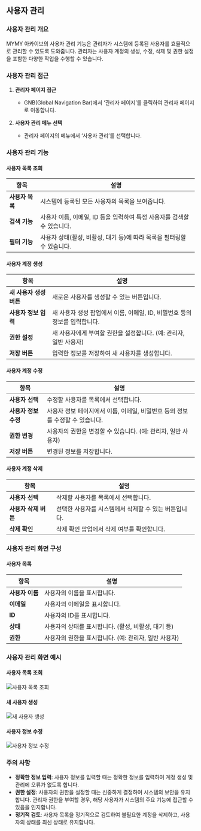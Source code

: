 ## 사용자 관리

### 사용자 관리 개요

MYMY 아카이브의 사용자 관리 기능은 관리자가 시스템에 등록된 사용자를 효율적으로 관리할 수 있도록 도와줍니다. 관리자는 사용자 계정의 생성, 수정, 삭제 및 권한 설정을 포함한 다양한 작업을 수행할 수 있습니다.

### 사용자 관리 접근

1. **관리자 페이지 접근**
   - GNB(Global Navigation Bar)에서 ‘관리자 페이지’를 클릭하여 관리자 페이지로 이동합니다.

2. **사용자 관리 메뉴 선택**
   - 관리자 페이지의 메뉴에서 ‘사용자 관리’를 선택합니다.

### 사용자 관리 기능

#### 사용자 목록 조회

| 항목                | 설명                                                                       |
|-------------------|--------------------------------------------------------------------------|
| **사용자 목록**       | 시스템에 등록된 모든 사용자의 목록을 보여줍니다.                                           |
| **검색 기능**        | 사용자 이름, 이메일, ID 등을 입력하여 특정 사용자를 검색할 수 있습니다.                             |
| **필터 기능**        | 사용자 상태(활성, 비활성, 대기 등)에 따라 목록을 필터링할 수 있습니다.                               |

#### 사용자 계정 생성

| 항목                | 설명                                                                       |
|-------------------|--------------------------------------------------------------------------|
| **새 사용자 생성 버튼**  | 새로운 사용자를 생성할 수 있는 버튼입니다.                                                  |
| **사용자 정보 입력**     | 새 사용자 생성 팝업에서 이름, 이메일, ID, 비밀번호 등의 정보를 입력합니다.                         |
| **권한 설정**         | 새 사용자에게 부여할 권한을 설정합니다. (예: 관리자, 일반 사용자)                                      |
| **저장 버튼**         | 입력한 정보를 저장하여 새 사용자를 생성합니다.                                                 |

#### 사용자 계정 수정

| 항목                | 설명                                                                       |
|-------------------|--------------------------------------------------------------------------|
| **사용자 선택**        | 수정할 사용자를 목록에서 선택합니다.                                                      |
| **사용자 정보 수정**    | 사용자 정보 페이지에서 이름, 이메일, 비밀번호 등의 정보를 수정할 수 있습니다.                      |
| **권한 변경**         | 사용자의 권한을 변경할 수 있습니다. (예: 관리자, 일반 사용자)                                      |
| **저장 버튼**         | 변경된 정보를 저장합니다.                                                          |

#### 사용자 계정 삭제

| 항목                | 설명                                                                       |
|-------------------|--------------------------------------------------------------------------|
| **사용자 선택**        | 삭제할 사용자를 목록에서 선택합니다.                                                      |
| **사용자 삭제 버튼**    | 선택한 사용자를 시스템에서 삭제할 수 있는 버튼입니다.                                          |
| **삭제 확인**         | 삭제 확인 팝업에서 삭제 여부를 확인합니다.                                               |

### 사용자 관리 화면 구성

#### 사용자 목록

| 항목                | 설명                                                                       |
|-------------------|--------------------------------------------------------------------------|
| **사용자 이름**       | 사용자의 이름을 표시합니다.                                                         |
| **이메일**           | 사용자의 이메일을 표시합니다.                                                        |
| **ID**             | 사용자의 ID를 표시합니다.                                                           |
| **상태**            | 사용자의 상태를 표시합니다. (활성, 비활성, 대기 등)                                         |
| **권한**            | 사용자의 권한을 표시합니다. (예: 관리자, 일반 사용자)                                      |

### 사용자 관리 화면 예시

#### 사용자 목록 조회

![사용자 목록 조회](path/to/user_list_image.png)

#### 새 사용자 생성

![새 사용자 생성](path/to/create_new_user_image.png)

#### 사용자 정보 수정

![사용자 정보 수정](path/to/edit_user_info_image.png)

### 주의 사항

- **정확한 정보 입력**: 사용자 정보를 입력할 때는 정확한 정보를 입력하여 계정 생성 및 관리에 오류가 없도록 합니다.
- **권한 설정**: 사용자의 권한을 설정할 때는 신중하게 결정하여 시스템의 보안을 유지합니다. 관리자 권한을 부여할 경우, 해당 사용자가 시스템의 주요 기능에 접근할 수 있음을 인지합니다.
- **정기적 검토**: 사용자 목록을 정기적으로 검토하여 불필요한 계정을 삭제하고, 사용자의 상태를 최신 상태로 유지합니다.

